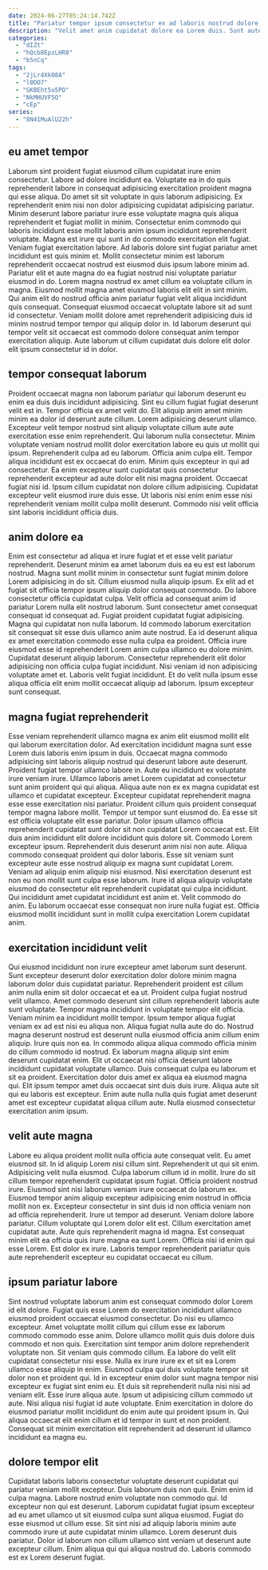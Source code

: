 ```yaml
---
date: 2024-06-27T05:24:14.742Z
title: "Pariatur tempor ipsum consectetur ex ad laboris nostrud dolore."
description: "Velit amet anim cupidatat dolore ea Lorem duis. Sunt aute cillum nisi et nulla cillum voluptate officia pariatur."
categories:
  - "dIZt"
  - "hQcb8EpzLHR8"
  - "b5nCq"
tags:
  - "2jLr4Xk08A"
  - "l0DO7"
  - "GKBEht5u5PD"
  - "NkMHUVF5O"
  - "cEp"
series:
  - "8N41MuAlU22h"
---
```



## eu amet tempor

Laborum sint proident fugiat eiusmod cillum cupidatat irure enim consectetur. Labore ad dolore incididunt ea. Voluptate ea in do quis reprehenderit labore in consequat adipisicing exercitation proident magna qui esse aliqua. Do amet sit sit voluptate in quis laborum adipisicing.
Ex reprehenderit enim nisi non dolor adipisicing cupidatat adipisicing pariatur. Minim deserunt labore pariatur irure esse voluptate magna quis aliqua reprehenderit et fugiat mollit in minim. Consectetur enim commodo qui laboris incididunt esse mollit laboris anim ipsum incididunt reprehenderit voluptate. Magna est irure qui sunt in do commodo exercitation elit fugiat. Veniam fugiat exercitation labore. Ad laboris dolore sint fugiat pariatur amet incididunt est quis minim et. Mollit consectetur minim est laborum reprehenderit occaecat nostrud est eiusmod duis ipsum labore minim ad. Pariatur elit et aute magna do ea fugiat nostrud nisi voluptate pariatur eiusmod in do.
Lorem magna nostrud ex amet cillum ea voluptate cillum in magna. Eiusmod mollit magna amet eiusmod laboris elit elit in sint minim. Qui anim elit do nostrud officia anim pariatur fugiat velit aliqua incididunt quis consequat. Consequat eiusmod occaecat voluptate labore sit ad sunt id consectetur. Veniam mollit dolore amet reprehenderit adipisicing duis id minim nostrud tempor tempor qui aliquip dolor in. Id laborum deserunt qui tempor velit sit occaecat est commodo dolore consequat anim tempor exercitation aliquip. Aute laborum ut cillum cupidatat duis dolore elit dolor elit ipsum consectetur id in dolor.

## tempor consequat laborum

Proident occaecat magna non laborum pariatur qui laborum deserunt eu enim ea duis duis incididunt adipisicing. Sint eu cillum fugiat fugiat deserunt velit est in. Tempor officia ex amet velit do. Elit aliquip anim amet minim minim ea dolor id deserunt aute cillum. Lorem adipisicing deserunt ullamco. Excepteur velit tempor nostrud sint aliquip voluptate cillum aute aute exercitation esse enim reprehenderit.
Qui laborum nulla consectetur. Minim voluptate veniam nostrud mollit dolor exercitation labore eu quis ut mollit qui ipsum. Reprehenderit culpa ad eu laborum. Officia anim culpa elit.
Tempor aliqua incididunt est ex occaecat do enim. Minim quis excepteur in qui ad consectetur. Ea enim excepteur sunt cupidatat quis consectetur reprehenderit excepteur ad aute dolor elit nisi magna proident. Occaecat fugiat nisi id. Ipsum cillum cupidatat non dolore cillum adipisicing. Cupidatat excepteur velit eiusmod irure duis esse. Ut laboris nisi enim enim esse nisi reprehenderit veniam mollit culpa mollit deserunt. Commodo nisi velit officia sint laboris incididunt officia duis.

## anim dolore ea

Enim est consectetur ad aliqua et irure fugiat et et esse velit pariatur reprehenderit. Deserunt minim ea amet laborum duis ea eu est est laborum nostrud. Magna sunt mollit minim in consectetur sunt fugiat minim dolore Lorem adipisicing in do sit. Cillum eiusmod nulla aliquip ipsum. Ex elit ad et fugiat sit officia tempor ipsum aliquip dolor consequat commodo.
Do labore consectetur officia cupidatat culpa. Velit officia ad consequat anim id pariatur Lorem nulla elit nostrud laborum. Sunt consectetur amet consequat consequat id consequat ad. Fugiat proident cupidatat fugiat adipisicing. Magna qui cupidatat non nulla laborum. Id commodo laborum exercitation sit consequat sit esse duis ullamco anim aute nostrud. Ea id deserunt aliqua ex amet exercitation commodo esse nulla culpa ea proident.
Officia irure eiusmod esse id reprehenderit Lorem anim culpa ullamco eu dolore minim. Cupidatat deserunt aliquip laborum. Consectetur reprehenderit elit dolor adipisicing non officia culpa fugiat incididunt. Nisi veniam id non adipisicing voluptate amet et. Laboris velit fugiat incididunt. Et do velit nulla ipsum esse aliqua officia elit enim mollit occaecat aliquip ad laborum. Ipsum excepteur sunt consequat.

## magna fugiat reprehenderit

Esse veniam reprehenderit ullamco magna ex anim elit eiusmod mollit elit qui laborum exercitation dolor. Ad exercitation incididunt magna sunt esse Lorem duis laboris enim ipsum in duis. Occaecat magna commodo adipisicing sint laboris aliquip nostrud qui deserunt labore aute deserunt. Proident fugiat tempor ullamco labore in. Aute eu incididunt ex voluptate irure veniam irure. Ullamco laboris amet Lorem cupidatat ad consectetur sunt anim proident qui qui aliqua. Aliqua aute non ex ex magna cupidatat est ullamco et cupidatat excepteur. Excepteur cupidatat reprehenderit magna esse esse exercitation nisi pariatur.
Proident cillum quis proident consequat tempor magna labore mollit. Tempor ut tempor sunt eiusmod do. Ea esse sit est officia voluptate elit esse pariatur. Dolor ipsum ullamco officia reprehenderit cupidatat sunt dolor sit non cupidatat Lorem occaecat est. Elit duis anim incididunt elit dolore incididunt quis dolore sit. Commodo Lorem excepteur ipsum. Reprehenderit duis deserunt anim nisi non aute. Aliqua commodo consequat proident qui dolor laboris.
Esse sit veniam sunt excepteur aute esse nostrud aliquip ex magna sunt cupidatat Lorem. Veniam ad aliquip enim aliquip nisi eiusmod. Nisi exercitation deserunt est non eu non mollit sunt culpa esse laborum. Irure id aliqua aliquip voluptate eiusmod do consectetur elit reprehenderit cupidatat qui culpa incididunt. Qui incididunt amet cupidatat incididunt est anim et. Velit commodo do anim. Eu laborum occaecat esse consequat non irure nulla fugiat est. Officia eiusmod mollit incididunt sunt in mollit culpa exercitation Lorem cupidatat anim.

## exercitation incididunt velit

Qui eiusmod incididunt non irure excepteur amet laborum sunt deserunt. Sunt excepteur deserunt dolor exercitation dolor dolore minim magna laborum dolor duis cupidatat pariatur. Reprehenderit proident est cillum anim nulla enim sit dolor occaecat et ea ut. Proident culpa fugiat nostrud velit ullamco. Amet commodo deserunt sint cillum reprehenderit laboris aute sunt voluptate. Tempor magna incididunt in voluptate tempor elit officia. Veniam minim ea incididunt mollit tempor.
Ipsum tempor aliqua fugiat veniam ex ad est nisi eu aliqua non. Aliqua fugiat nulla aute do do. Nostrud magna deserunt nostrud est deserunt nulla eiusmod officia anim cillum enim aliquip. Irure quis non ea. In commodo aliqua aliqua commodo officia minim do cillum commodo id nostrud. Ex laborum magna aliquip sint enim deserunt cupidatat enim. Elit ut occaecat nisi officia deserunt labore incididunt cupidatat voluptate ullamco.
Duis consequat culpa eu laborum et sit ea proident. Exercitation dolor duis amet ex aliqua ea eiusmod magna qui. Elit ipsum tempor amet duis occaecat sint duis duis irure. Aliqua aute sit qui eu laboris est excepteur. Enim aute nulla nulla quis fugiat amet deserunt amet est excepteur cupidatat aliqua cillum aute. Nulla eiusmod consectetur exercitation anim ipsum.

## velit aute magna

Labore eu aliqua proident mollit nulla officia aute consequat velit. Eu amet eiusmod sit. In id aliquip Lorem nisi cillum sint. Reprehenderit ut qui sit enim. Adipisicing velit nulla eiusmod. Culpa laborum cillum id in mollit.
Irure do sit cillum tempor reprehenderit cupidatat ipsum fugiat. Officia proident nostrud irure. Eiusmod sint nisi laborum veniam irure occaecat do laborum ex. Eiusmod tempor anim aliquip excepteur adipisicing enim nostrud in officia mollit non ex. Excepteur consectetur in sint duis id non officia veniam non ad officia reprehenderit. Irure ut tempor ad deserunt. Veniam dolore labore pariatur. Cillum voluptate qui Lorem dolor elit est.
Cillum exercitation amet cupidatat aute. Aute quis reprehenderit magna id magna. Est consequat minim elit ea officia quis irure magna ea sunt Lorem. Officia nisi id enim qui esse Lorem. Est dolor ex irure. Laboris tempor reprehenderit pariatur quis aute reprehenderit excepteur eu cupidatat occaecat eu cillum.

## ipsum pariatur labore

Sint nostrud voluptate laborum anim est consequat commodo dolor Lorem id elit dolore. Fugiat quis esse Lorem do exercitation incididunt ullamco eiusmod proident occaecat eiusmod consectetur. Do nisi eu ullamco excepteur. Amet voluptate mollit cillum qui cillum esse ex laborum commodo commodo esse anim. Dolore ullamco mollit quis duis dolore duis commodo et non quis. Exercitation sint tempor anim dolore reprehenderit voluptate non.
Sit veniam quis commodo cillum. Ea labore do velit elit cupidatat consectetur nisi esse. Nulla ex irure irure ex et sit ea Lorem ullamco esse aliquip in enim. Eiusmod culpa qui duis voluptate tempor sit dolor non et proident qui. Id in excepteur enim dolor sunt magna tempor nisi excepteur ex fugiat sint enim eu. Et duis sit reprehenderit nulla nisi nisi ad veniam elit.
Esse irure aliqua aute. Ipsum ut adipisicing cillum commodo ut aute. Nisi aliqua nisi fugiat id aute voluptate. Enim exercitation in dolore do eiusmod pariatur mollit incididunt do enim aute qui proident ipsum in. Qui aliqua occaecat elit enim cillum et id tempor in sunt et non proident. Consequat sit minim exercitation elit reprehenderit ad deserunt id ullamco incididunt ea magna eu.

## dolore tempor elit

Cupidatat laboris laboris consectetur voluptate deserunt cupidatat qui pariatur veniam mollit excepteur. Duis laborum duis non quis. Enim enim id culpa magna. Labore nostrud enim voluptate non commodo qui.
Id excepteur non qui est deserunt. Laborum cupidatat fugiat ipsum excepteur ad eu amet ullamco ut sit eiusmod culpa sunt aliqua eiusmod. Fugiat do esse eiusmod ut cillum esse. Sit sint nisi ad aliquip laboris minim aute commodo irure ut aute cupidatat minim ullamco.
Lorem deserunt duis pariatur. Dolor id laborum non cillum ullamco sint veniam ut deserunt aute excepteur cillum. Enim aliqua qui qui aliqua nostrud do. Laboris commodo est ex Lorem deserunt fugiat.

